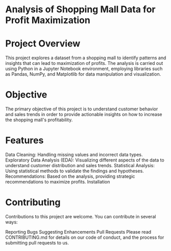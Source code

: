 # Analysis of Shopping Mall Data for Profit Maximization


# Project Overview

This project explores a dataset from a shopping mall to identify patterns and insights that can lead to maximization of profits. The analysis is carried out using Python in a Jupyter Notebook environment, employing libraries such as Pandas, NumPy, and Matplotlib for data manipulation and visualization.

# Objective

The primary objective of this project is to understand customer behavior and sales trends in order to provide actionable insights on how to increase the shopping mall's profitability.

# Features

Data Cleaning: Handling missing values and incorrect data types.
Exploratory Data Analysis (EDA): Visualizing different aspects of the data to understand customer distribution and sales trends.
Statistical Analysis: Using statistical methods to validate the findings and hypotheses.
Recommendations: Based on the analysis, providing strategic recommendations to maximize profits.
Installation


# Contributing

Contributions to this project are welcome. You can contribute in several ways:

Reporting Bugs
Suggesting Enhancements
Pull Requests
Please read CONTRIBUTING.md for details on our code of conduct, and the process for submitting pull requests to us.
